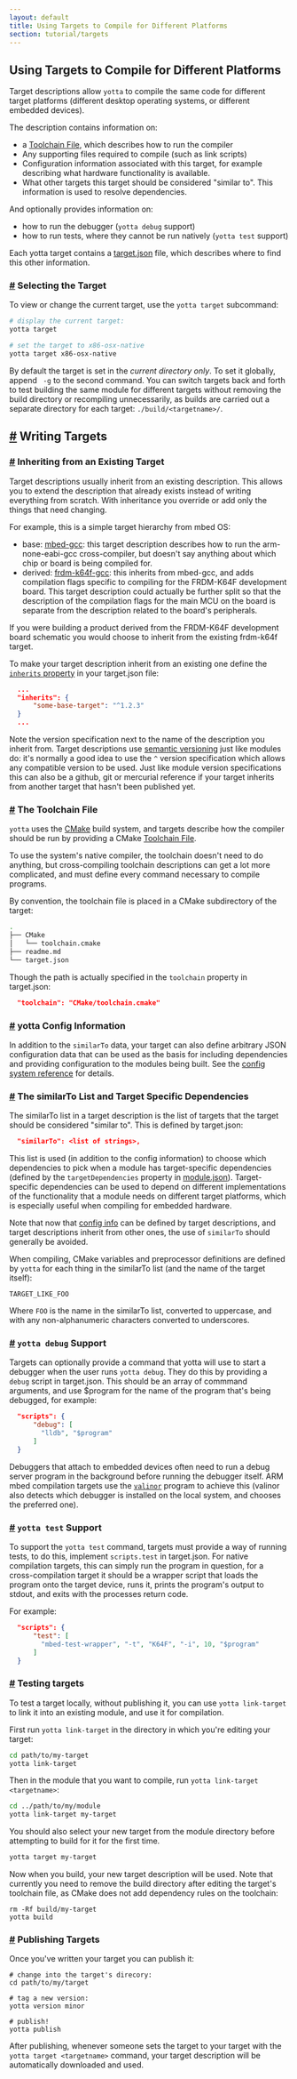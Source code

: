 ```yaml
---
layout: default
title: Using Targets to Compile for Different Platforms
section: tutorial/targets
---
```


## Using Targets to Compile for Different Platforms

Target descriptions allow `yotta` to compile the same code for different target
platforms (different desktop operating systems, or different embedded devices).

The description contains information on:

 * a [Toolchain File](#toolchainfile), which describes how to run the compiler
 * Any supporting files required to compile (such as link scripts)
 * Configuration information associated with this target, for example
   describing what hardware functionality is available.
 * What other targets this target should be considered "similar to". This
   information is used to resolve dependencies.

And optionally provides information on:

 * how to run the debugger (`yotta debug` support)
 * how to run tests, where they cannot be run natively (`yotta test` support)

Each yotta target contains a [target.json](../reference/target.html) file, which
describes where to find this other information.

### <a href="#selecting-targets" name="selecting-targets">#</a> Selecting the Target

To view or change the current target, use the `yotta target` subcommand:

```sh
# display the current target:
yotta target

# set the target to x86-osx-native
yotta target x86-osx-native
```

By default the target is set in the *current directory only*. To set it
globally, append ` -g` to the second command. You can switch targets back and
forth to test building the same module for different targets without removing
the build directory or recompiling unnecessarily, as builds are carried out a
separate directory for each target: `./build/<targetname>/`.


## <a href="#writing-targets" name="writing-targets">#</a> Writing Targets

### <a href="#inheriting" name="inheriting">#</a> Inheriting from an Existing Target

Target descriptions usually inherit from an existing description. This allows
you to extend the description that already exists instead of writing everything
from scratch. With inheritance you override or add only the things that need
changing.

For example, this is a simple target hierarchy from mbed OS:

 * base: [mbed-gcc](https://github.com/armmbed/target-mbed-gcc): this target
   description describes how to run the arm-none-eabi-gcc cross-compiler, but
   doesn't say anything about which chip or board is being compiled for.
 * derived: [frdm-k64f-gcc](https://github.com/armmbed/target-frdm-k64f-gcc):
   this inherits from mbed-gcc, and adds compilation flags specific to
   compiling for the FRDM-K64F development board. This target description could
   actually be further split so that the description of the compilation flags
   for the main MCU on the board is separate from the description related to the
   board's peripherals.

If you were building a product derived from the FRDM-K64F development board
schematic you would choose to inherit from the existing frdm-k64f target.

To make your target description inherit from an existing one define the
[`inherits` property](/reference/target.html#inherits) in your target.json file:

```json
  ...
  "inherits": {
      "some-base-target": "^1.2.3"
  }
  ...
```

Note the version specification next to the name of the description you inherit
from. Target descriptions use [semantic versioning](http://semver.org) just
like modules do: it's normally a good idea to use the `^` version specification
which allows any compatible version to be used. Just like module version
specifications this can also be a github, git or mercurial reference if your
target inherits from another target that hasn't been published yet.

### <a href="#toolchainfile" name="toolchainfile">#</a> The Toolchain File
`yotta` uses the [CMake](http://www.cmake.org) build system, and targets
describe how the compiler should be run by providing a CMake [Toolchain
File](http://www.cmake.org/cmake/help/v3.0/manual/cmake-toolchains.7.html).

To use the system's native compiler, the toolchain doesn't need to do anything,
but cross-compiling toolchain descriptions can get a lot more complicated, and
must define every command necessary to compile programs.

By convention, the toolchain file is placed in a CMake subdirectory of the
target:

```sh
.
├── CMake
│   └── toolchain.cmake
├── readme.md
└── target.json
```

Though the path is actually specified in the `toolchain` property in target.json:

```json
  "toolchain": "CMake/toolchain.cmake"
```

### <a href="#config" name="config">#</a> yotta Config Information
In addition to the `similarTo` data, your target can also define arbitrary JSON
configuration data that can be used as the basis for including dependencies and
providing configuration to the modules being built. See the [config system
reference](/reference/config.html) for details.

### <a href="#similarto" name="similarto">#</a> The similarTo List and Target Specific Dependencies
The similarTo list in a target description is the list of targets that the
target should be considered "similar to". This is defined by target.json:

```json
  "similarTo": <list of strings>,
```

This list is used (in addition to the config information) to choose which
dependencies to pick when a module has target-specific dependencies (defined by
the `targetDependencies` property in [module.json](../reference/module.html)).
Target-specific dependencies can be used to depend on different implementations
of the functionality that a module needs on different target platforms, which
is especially useful when compiling for embedded hardware.

Note that now that [config info](/reference/config.html) can be defined by
target descriptions, and target descriptions inherit from other ones, the use
of `similarTo` should generally be avoided.

When compiling, CMake variables and preprocessor definitions are defined by
`yotta` for each thing in the similarTo list (and the name of the target
itself):

```
TARGET_LIKE_FOO
```

Where `FOO` is the name in the similarTo list, converted to uppercase, and with
any non-alphanumeric characters converted to underscores.


### <a href="#yotta-debug" name="yotta-debug">#</a> `yotta debug` Support
Targets can optionally provide a command that yotta will use to start a
debugger when the user runs `yotta debug`. They do this by providing a
`debug` script in target.json. This should be an array of commmand arguments,
and use $program for the name of the program that's being debugged, for example:

```json
  "scripts": {
      "debug": [
        "lldb", "$program"
      ]
  }
```

Debuggers that attach to embedded devices often need to run a debug server
program in the background before running the debugger itself. ARM mbed
compilation targets use the [`valinor`](http://github.com/ARMmbed/valinor)
program to achieve this (valinor also detects which debugger is installed on the
local system, and chooses the preferred one).

### <a href="#yotta-test" name="yotta-test">#</a> `yotta test` Support
To support the `yotta test` command, targets must provide a way of running
tests, to do this, implement `scripts.test` in target.json. For native
compilation targets, this can simply run the program in question, for a
cross-compilation target it should be a wrapper script that loads the program
onto the target device, runs it, prints the program's output to stdout, and
exits with the processes return code.

For example:

```json
  "scripts": {
      "test": [
        "mbed-test-wrapper", "-t", "K64F", "-i", 10, "$program"
      ]
  }
```


### <a href="#testing-targets" name="testing-targets">#</a> Testing targets
To test a target locally, without publishing it, you can use
`yotta link-target` to link it into an existing module, and use it for
compilation.

First run `yotta link-target` in the directory in which you're editing your
target:

```sh
cd path/to/my-target
yotta link-target
```

Then in the module that you want to compile, run
`yotta link-target <targetname>`:

```sh
cd ../path/to/my/module
yotta link-target my-target
```

You should also select your new target from the module directory before
attempting to build for it for the first time.

```sh
yotta target my-target
```

Now when you build, your new target description will be used. Note that
currently you need to remove the build directory after editing the target's
toolchain file, as CMake does not add dependency rules on the toolchain:

```
rm -Rf build/my-target
yotta build
```


### <a href="#publishing-targets" name="publishing-targets">#</a> Publishing Targets
Once you've written your target you can publish it:

```
# change into the target's direcory:
cd path/to/my/target

# tag a new version:
yotta version minor

# publish!
yotta publish
```

After publishing, whenever someone sets the target to your target with the
`yotta target <targetname>` command, your target description will be
automatically downloaded and used.

